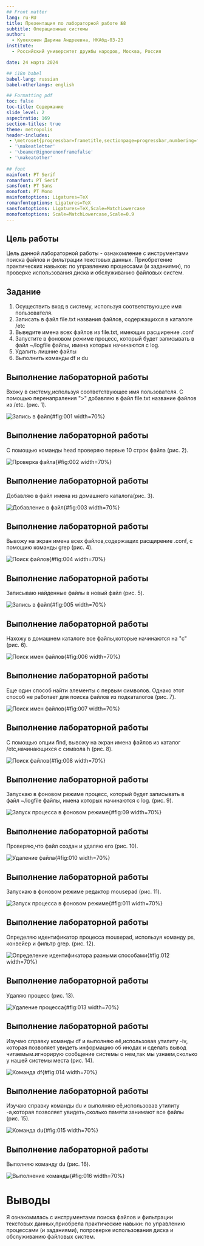 ```yaml
---
## Front matter
lang: ru-RU
title: Презентация по лабораторной работе №8
subtitle: Операционные системы
author:
  - Куокконен Дарина Андреевна, НКАбд-03-23
institute:
  - Российский университет дружбы народов, Москва, Россия

date: 24 марта 2024

## i18n babel
babel-lang: russian
babel-otherlangs: english

## Formatting pdf
toc: false
toc-title: Содержание
slide_level: 2
aspectratio: 169
section-titles: true
theme: metropolis
header-includes:
 - \metroset{progressbar=frametitle,sectionpage=progressbar,numbering=fraction}
 - '\makeatletter'
 - '\beamer@ignorenonframefalse'
 - '\makeatother'
 
## font
mainfont: PT Serif
romanfont: PT Serif
sansfont: PT Sans
monofont: PT Mono
mainfontoptions: Ligatures=TeX
romanfontoptions: Ligatures=TeX
sansfontoptions: Ligatures=TeX,Scale=MatchLowercase
monofontoptions: Scale=MatchLowercase,Scale=0.9
---
```


## Цель работы

 Цель данной лабораторной работы - ознакомление с инструментами поиска файлов и фильтрации текстовых данных. Приобретение практических навыков: по управлению процессами (и заданиями), по проверке использования диска и обслуживанию файловых систем.

## Задание

1. Осуществить вход в систему, используя соответствующее имя пользователя.
2. Записать в файл file.txt названия файлов, содержащихся в каталоге /etc
3. Выведите имена всех файлов из file.txt, имеющих расширение .conf
4. Запустите в фоновом режиме процесс, который будет записывать в файл ~/logfile файлы, имена которых начинаются с log.
5. Удалить лишние файлы
6. Выполнить команды df и du



## Выполнение лабораторной работы

Вхожу в систему,используя соответствующее имя пользователя. С помощью перенапраления ">" добавляю в файл file.txt название файлов из /etc. (рис. 1).

![Запись в файл](image/1.png){#fig:001 width=70%}

## Выполнение лабораторной работы

С помощью команды head проверяю первые 10 строк файла (рис. 2).

![Проверка файла](image/2.png){#fig:002 width=70%}

## Выполнение лабораторной работы

Добавляю в файл имена из домашнего каталога(рис. 3).

![Добавление в файл](image/3.png){#fig:003 width=70%}

## Выполнение лабораторной работы

Вывожу на экран имена всех файлов,содержащих расщирение .conf, с помощию команды grep (рис. 4).

![Поиск файлов](image/4.png){#fig:004 width=70%}

## Выполнение лабораторной работы

Записываю найденные файлы в новый файл (рис. 5).

![Запись в файл](image/5.png){#fig:005 width=70%}

## Выполнение лабораторной работы

Нахожу в домашнем каталоге все файлы,которые начинаются на "c" (рис. 6). 

![Поиск имен файлов](image/6.png){#fig:006 width=70%}

## Выполнение лабораторной работы

Еще один способ найти элементы с первым символов. Однако этот способ не работает для поиска файлов из подкаталогов (рис. 7).

![Поиск имен файлов](image/7.png){#fig:007 width=70%}

## Выполнение лабораторной работы

С помощью опции find, вывожу на экран имена файлов из каталог /etc,начинающихся с символа h  (рис. 8).

![Поиск файлов](image/8.png){#fig:008 width=70%}

## Выполнение лабораторной работы

Запускаю в фоновом режиме процесс, который будет записывать в файл ~/logfile файлы, имена которых начинаются с log. (рис. 9).

![Запуск процесса в фоновом режиме](image/9.png){#fig:09 width=70%}

## Выполнение лабораторной работы

Проверяю,что файл создан и удаляю его (рис. 10).

![Удаление файла](image/10.png){#fig:010 width=70%}

## Выполнение лабораторной работы

Запускаю в фоновом режиме редактор mousepad (рис. 11).

![Запуск процесса в фоновом режиме](image/11.png){#fig:011 width=70%}

## Выполнение лабораторной работы

Определяю идентификатор процесса mousepad, используя команду ps, конвейер и фильтр grep. (рис. 12).

![Определение идентификатора разными способами](image/12.png){#fig:012 width=70%}

## Выполнение лабораторной работы

Удаляю процесс (рис. 13). 

![Удаление процесса](image/13.png){#fig:013 width=70%}

## Выполнение лабораторной работы

Изучаю справку команды df и выполняю её,использовав утилиту -iv, которая позволяет увидеть информацию об инодах и сделать вывод читаемым.игнорирую сообщение системы о нем,так мы узнаем,сколько у нашей системы места (рис. 14).

![Команда df](image/14.png){#fig:014 width=70%}

## Выполнение лабораторной работы

Изучаю справку команды du и выполняю её,использовав утилиту -а,которая позволяет увидеть,сколько памяти занимают все файлы (рис. 15).

![Команда du](image/15.png){#fig:015 width=70%}

## Выполнение лабораторной работы

Выполняю команду du (рис. 16).

![Выполнение команды](image/16.png){#fig:016 width=70%}

# Выводы
 Я ознакомилась с инструментами поиска файлов и фильтрации текстовых данных,приобрела практические навыки: по управлению процессами (и заданиями), попроверке использования диска и обслуживанию файловых систем.
 
